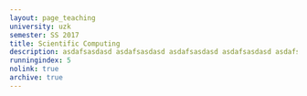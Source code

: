 ```yaml
---
layout: page_teaching
university: uzk
semester: SS 2017
title: Scientific Computing
description: asdafsasdasd asdafsasdasd asdafsasdasd asdafsasdasd asdafsasdasd asdafsasdasd asdafsasdasd
runningindex: 5
nolink: true
archive: true
---
```

